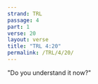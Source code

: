 ```yaml
---
strand: TRL
passage: 4
part: 1
verse: 20
layout: verse
title: "TRL 4:20"
permalink: /TRL/4/20/
---
```

"Do you understand it now?"
